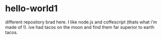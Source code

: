 # hello-world1
different repository
brad here. I like node.js and coffescript (thats what i'm made of !).
ive had tacos on the moon and find them far superior to earth tacos.
